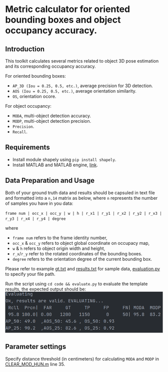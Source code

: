 # Metric calculator for oriented bounding boxes and object occupancy accuracy.

## Introduction
This toolkit calculates several metrics related to object 3D pose estimation and its corresponding occupancy accuracy.

For oriented bounding boxes:

- `AP_3D (Iou = 0.25, 0.5, etc.)`, average precision for 3D detection.
- `AOS (Iou = 0.25, 0.5, etc.)`, average orientation similarity.
- `OS`, orientation ocore.

For object occupancy:
- `MODA`, multi-object detection accuracy.
- `MODP`, multi-object detection precision.
- `Precision`.
- `Recall`.

## Requirements
- Install module shapely using `pip install shapely`.
- Install MATLAB and MATLAB engine, [link](https://www.mathworks.com/help/matlab/matlab-engine-for-python.html).


## Data Preparation and Usage
Both of your ground truth data and results should be capsuled in text file and formatted into a `n,14` matrix as below, where `n` represents the number of samples you have in you data:

`frame num | occ_x | occ_y | w | h | r_x1 | r_y1 | r_x2 | r_y2 | r_x3 | r_y3 | r_x4 | r_y4 | degree`

where 
- `frame num` refers to the frame identity number,
- `occ_x` & `occ_y` refers to object global coordinate on occupacy map,
- `w` & `h` refers to object origin width and height,
- `r_x`/`r_y` refer to the rotated coordinates of the bounding boxes.
- `degree` refers to the orientation degree of the current bounding box.

Please refer to example [gt.txt](https://github.com/ZichengDuan/Metric-Calculator/blob/main/code/gt.txt) and [results.txt]((https://github.com/ZichengDuan/Metric-Calculator/blob/main/code/results.txt)) for sample data, [evaluation.py](https://github.com/ZichengDuan/Metric-Calculator/blob/main/code/evaluation.py) to specify your file path.

Run the script using `cd code && evaluate.py` to evaluate the template results, the expected output should be:
![](https://github.com/ZichengDuan/Metric-Calculator/blob/main/misc/output.png)

## Parameter settings
Specify distance threshold (in centimeters) for calculating `MODA` and `MODP` in [CLEAR_MOD_HUN.m](https://github.com/ZichengDuan/Metric-Calculator/blob/main/code/motchallenge-devkit/utils/CLEAR_MOD_HUN.m) line 35.
